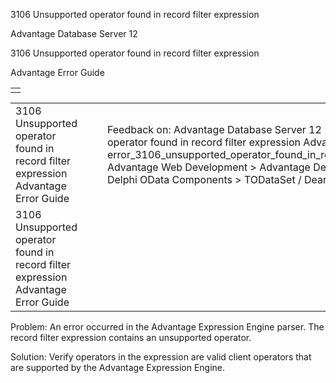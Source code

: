 3106 Unsupported operator found in record filter expression




Advantage Database Server 12  

3106 Unsupported operator found in record filter expression

Advantage Error Guide

|  |
| --- |
|  |

|  |  |  |  |  |
| --- | --- | --- | --- | --- |
| 3106 Unsupported operator found in record filter expression  Advantage Error Guide |  |  | Feedback on: Advantage Database Server 12 - 3106 Unsupported operator found in record filter expression Advantage Error Guide error\_3106\_unsupported\_operator\_found\_in\_record\_filter\_expression Advantage Web Development > Advantage Delphi OData Client > Delphi OData Components > TODataSet / Dear Support Staff, |  |
| 3106 Unsupported operator found in record filter expression  Advantage Error Guide |  |  |  |  |

Problem: An error occurred in the Advantage Expression Engine parser. The record filter expression contains an unsupported operator.

Solution: Verify operators in the expression are valid client operators that are supported by the Advantage Expression Engine.